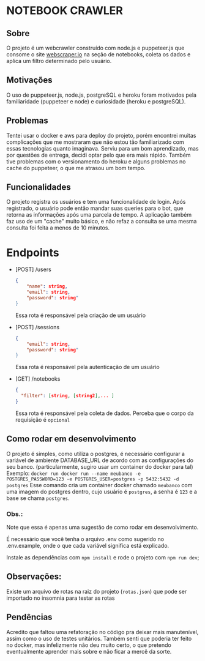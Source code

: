 # NOTEBOOK CRAWLER

## Sobre

O projeto é um webcrawler construído com node.js e puppeteer.js que consome o site [webscraper.io](https://webscraper.io/test-sites/e-commerce/allinone/computers/laptops) na seção de notebooks, coleta os dados e aplica um filtro determinado pelo usuário.
## Motivações
O uso de puppeteer.js, node.js, postgreSQL e heroku foram motivados pela familiaridade (puppeteer e node) e curiosidade (heroku e postgreSQL).

## Problemas
Tentei usar o docker e aws para deploy do projeto, porém encontrei muitas complicações que me mostraram que não estou tão familiarizado com essas tecnologias quanto imaginava. Serviu para um bom aprendizado, mas por questões de entrega, decidi optar pelo que era mais rápido.
Também tive problemas com o versionamento do heroku e alguns problemas no cache do puppeteer, o que me atrasou um bom tempo.

## Funcionalidades

O projeto registra os usuários e tem uma funcionalidade de login. Após registrado, o usuário pode então mandar suas queries para o bot, que retorna as informações após uma parcela de tempo.
A aplicação também faz uso de um "cache" muito básico, e não refaz a consulta se uma mesma consulta foi feita a menos de 10 minutos.

# Endpoints

- [POST] /users
  ```json
  {
	  "name": string,
	  "email": string,
	  "password": string"
  }
  ```
  Essa rota é responsável pela criação de um usuário

- [POST] /sessions
  ```json
  {
	  "email": string,
	  "password": string"
  }
  ```
  Essa rota é responsável pela autenticação de um usuário

- [GET] /notebooks
  ```json 
  {
    "filter": [string, [string2],... ]
  }
  ```
  Essa rota é responsável pela coleta de dados. Perceba que o corpo da requisição é `opcional`

## Como rodar em desenvolvimento

  O projeto é simples, como utiliza o postgres, é necessário configurar a variável de ambiente DATABASE_URL de acordo com as configurações do seu banco. (particularmente, sugiro usar um container do docker para tal)
  Exemplo:
  `docker run docker run --name meubanco -e POSTGRES_PASSWORD=123 -e POSTGRES_USER=postgres -p 5432:5432 -d postgres`
  Esse comando cria um container docker chamado `meubanco` com uma imagem do postgres dentro, cujo usuário é `postgres`, a senha é `123` e a base se chama `postgres`.
  ### Obs.:
  Note que essa é apenas uma sugestão de como rodar em desenvolvimento.

  É necessário que você tenha o arquivo .env como sugerido no .env.example, onde o que cada variável significa está explicado.

  Instale as dependências com `npm install` e rode o projeto com `npm run dev`;

## Observações: 
  Existe um arquivo de rotas na raiz do projeto (`rotas.json`) que pode ser importado no insomnia para testar as rotas

## Pendências
  Acredito que faltou uma refatoração no código pra deixar mais manutenível, assim como o uso de testes unitários. Também senti que poderia ter feito no docker, mas infelizmente não deu muito certo, o que pretendo eventualmente aprender mais sobre e não ficar a mercê da sorte.
